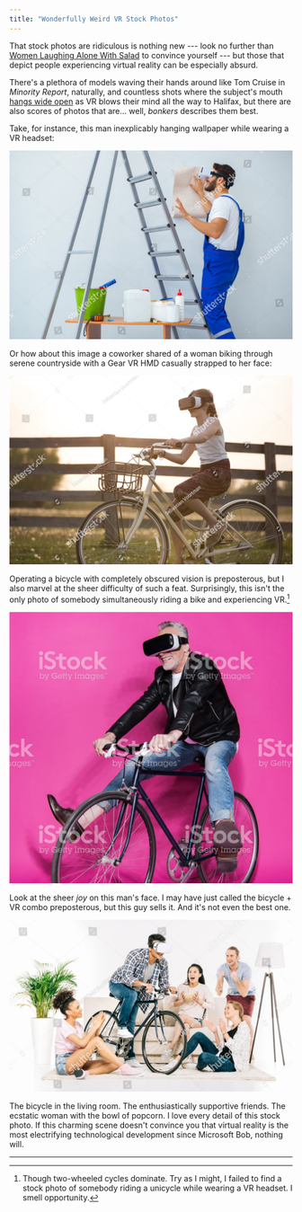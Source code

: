 ```yaml
---
title: "Wonderfully Weird VR Stock Photos"
---
```


That stock photos are ridiculous is nothing new --- look no further than [Women Laughing Alone With Salad](https://www.thehairpin.com/2011/01/women-laughing-alone-with-salad/) to convince yourself --- but those that depict people experiencing virtual reality can be especially absurd.

There's a plethora of models waving their hands around like Tom Cruise in *Minority Report*, naturally, and countless shots where the subject's mouth [hangs wide open](https://www.reddit.com/r/oculus/comments/20bqyw/mouths_close_them/) as VR blows their mind all the way to Halifax, but there are also scores of photos that are... well, *bonkers* describes them best.

Take, for instance, this man inexplicably hanging wallpaper while wearing a VR headset:

![Man hanging wallpaper while wearing VR headset](/images/vr-wallpapering.jpg)

Or how about this image a coworker shared of a woman biking through serene countryside with a Gear VR HMD casually strapped to her face:

![Woman riding bicycle while wearing VR headset](/images/vr-bicyclist-1.jpg)

Operating a bicycle with completely obscured vision is preposterous, but I also marvel at the sheer difficulty of such a feat. Surprisingly, this isn't the only photo of somebody simultaneously riding a bike and experiencing VR.[^1]

![Man riding bicycle while wearing VR headset](/images/vr-bicyclist-2.jpg)

Look at the sheer *joy* on this man's face. I may have just called the bicycle + VR combo preposterous, but this guy sells it. And it's not even the best one.

![Man riding bicycle while wearing VR headset... in a living room](/images/vr-bicyclist-3.jpg)

The bicycle in the living room. The enthusiastically supportive friends. The ecstatic woman with the bowl of popcorn. I love every detail of this stock photo. If this charming scene doesn't convince you that virtual reality is the most electrifying technological development since Microsoft Bob, nothing will.

---

[^1]: Though two-wheeled cycles dominate. Try as I might, I failed to find a stock photo of somebody riding a unicycle while wearing a VR headset. I smell opportunity.
